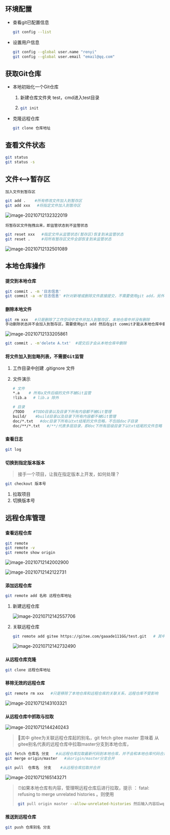 ## 环境配置

*   查看git已配置信息

    ```bash
    git config --list
    ```

*   设置用户信息

    ```bash
    git config --global user.name "renyi"
    git config --global user.email "email@qq.com"
    ```

    

## 获取Git仓库

*   本地初始化一个Git仓库

    1.  新建仓库文件夹 test，cmd进入test目录

    2.  ```bash
        git init
        ```

*   克隆远程仓库

    ```bash
    git clone 仓库地址
    ```

## 查看文件状态

```bash
git status
git status -s
```



## 文件<-->暂存区

`加入文件到暂存区`

```bash
git add .    #所有修改文件加入到暂存区
git add xxx   #将指定文件加入到暂存区
```

![image-20210712132322019](第二章-常用命令.assets/image-20210712132322019.png)

`将暂存区文件拖拽出来，即监管状态到不监管状态`

```bash
git reset xxx   #指定文件从监管状态(暂存区)恢复到未监管状态
git reset .     #将所有暂存区文件全部恢复到未监管状态
```

![image-20210712132501089](第二章-常用命令.assets/image-20210712132501089.png)



## 本地仓库操作

### `提交到本地仓库`

```bash
git commit . -m '日志信息'
git commit -a -m'日志信息' #针对新增或删除文件直接提交，不需要使用git add，另外也可以解决fatal: cannot do a partial commit during a merge.问题
```



### `删除本地文件`

```bash
git rm xxx   #只是删除了工作空间中文件并加入到暂存区，本地仓库中并没有删除
手动删除状态并不会加入到暂存区，需要使用git add 然后在git commit才能从本地仓库中删除
```

![image-20210712133205861](第二章-常用命令.assets/image-20210712133205861.png)

```bash
git commit . -m'delete A.txt'  #提交后才会从本地仓库中删除
```



### `将文件加入到忽略列表，不需要Git监管`

1.  工作目录中创建 .gitignore 文件

2.  文件演示

    ```bash
    # 文件
    *.a    # 所有a文件后缀的文件不被Git监管
    !lib.a   # lib.a 除外
    
    # 目录
    /TODO    #TODO目录以及目录下所有内容都不被Git管理
    build/    #build目录以及目录下所有内容都不被Git管理
    doc/*.txt   #doc目录下所有以txt结尾的文件忽略，不包括doc子目录
    doc/**/*.txt   #/**/代表多层目录，即doc下所有层级目录下以txt结尾的文件忽略
    ```

    

### `查看日志`

```bash
git log
```



### `切换到指定版本版本`

>   接手一个项目，让我在指定版本上开发，如何处理？

```bash
git checkout 版本号
```

1.  拉取项目 
2.  切换版本号



## 远程仓库管理

### `查看远程仓库`

```bash
git remote
git remote -v
git remote show origin
```

![image-20210712142002900](第二章-常用命令.assets/image-20210712142002900.png)

![image-20210712142122731](第二章-常用命令.assets/image-20210712142122731.png)



### `添加远程仓库`

```bash
git remote add 名称 远程仓库地址
```

1.  新建远程仓库

    ![image-20210712142557706](第二章-常用命令.assets/image-20210712142557706.png)

2.  关联远程仓库

    ```bash
    git remote add gitee https://gitee.com/gaaade111GG/test.git   # 其中gitee为远程仓库地址别名
    ```

    ![image-20210712142732490](第二章-常用命令.assets/image-20210712142732490.png)



### `从远程仓库克隆`

```bash
git clone 远程仓库地址
```

### `移除无效的远程仓库`

```bash
git remote rm xxx   #只是移除了本地仓库和远程仓库的关联关系，远程仓库不受影响
```

![image-20210712143103321](第二章-常用命令.assets/image-20210712143103321.png)

### `从远程仓库中抓取与拉取`

![image-20210712144240243](第二章-常用命令.assets/image-20210712144240243.png)

>   :jack_o_lantern:其中 gitee为关联远程仓库起的别名，git fetch gitee master  意味着 从gitee别名代表的远程仓库中拉取master分支到本地仓库，

```bash
git fetch 仓库名 分支   #从远程仓库拉取最新代码到本地仓库，并不会和本地仓库代码合并
git merge origin/master   #从origin/master分支合并

git pull  仓库名  分支    #从远程仓库拉取并合并
```

![image-20210712165143271](第二章-常用命令.assets/image-20210712165143271.png)

>   :alarm_clock:如果本地仓库有内容，管理啊远程仓库后进行拉取，提示 ： fatal: refusing to merge unrelated histories 。则使用
>
>   ```bash
>   git pull origin master --allow-unrelated-histories 然后输入内容后wq 再次push即可。
>   ```

### `推送到远程仓库`

```bash
git push 仓库别名 分支
```

